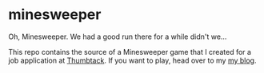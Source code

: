 minesweeper
===========

Oh, Minesweeper. We had a good run there for a while didn't we...

This repo contains the source of a Minesweeper game that I created for a job application at [Thumbtack](http://www.thumbtack.com/challenges). If you want to play, head over to my [my blog](http://fajitanachos.com/minesweeper).


